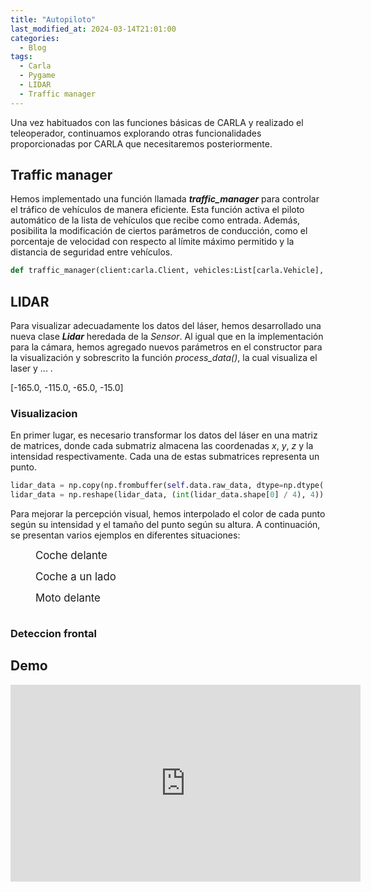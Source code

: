 ```yaml
---
title: "Autopiloto"
last_modified_at: 2024-03-14T21:01:00
categories:
  - Blog
tags:
  - Carla
  - Pygame
  - LIDAR
  - Traffic manager
---
```


Una vez habituados con las funciones básicas de CARLA y realizado el teleoperador, continuamos explorando otras funcionalidades proporcionadas por CARLA que necesitaremos posteriormente.

## Traffic manager

Hemos implementado una función llamada ***traffic_manager*** para controlar el tráfico de vehículos de manera eficiente. Esta función activa el piloto automático de la lista de vehículos que recibe como entrada. Además, posibilita la modificación de ciertos parámetros de conducción, como el porcentaje de velocidad con respecto al límite máximo permitido y la distancia de seguridad entre vehículos.
```python
def traffic_manager(client:carla.Client, vehicles:List[carla.Vehicle], port:int=5000, dist:float=3.0, speed_lower:float=10.0):
```

## LIDAR

Para visualizar adecuadamente los datos del láser, hemos desarrollado una nueva clase ***Lidar*** heredada de la *Sensor*. Al igual que en la implementación para la cámara, hemos agregado nuevos parámetros en el constructor para la visualización y sobrescrito la función *process_data()*, la cual visualiza el laser y ... .

[-165.0, -115.0, -65.0, -15.0]

### Visualizacion
En primer lugar, es necesario transformar los datos del láser en una matriz de matrices, donde cada submatriz almacena las coordenadas *x*, *y*, *z* y la intensidad respectivamente. Cada una de estas submatrices representa un punto.
```python
lidar_data = np.copy(np.frombuffer(self.data.raw_data, dtype=np.dtype('f4')))
lidar_data = np.reshape(lidar_data, (int(lidar_data.shape[0] / 4), 4))
```

Para mejorar la percepción visual, hemos interpolado el color de cada punto según su intensidad y el tamaño del punto según su altura. A continuación, se presentan varios ejemplos en diferentes situaciones:

<figure class="align-center" style="max-width: 100%">
  <figcaption style="font-size: larger">Coche delante</figcaption> 
  <img src="{{ site.url }}{{ site.baseurl }}/images/car_lidar_front.png" alt="">
</figure>

<figure class="align-center" style="max-width: 100%">
  <figcaption style="font-size: larger">Coche a un lado</figcaption> 
  <img src="{{ site.url }}{{ site.baseurl }}/images/car_lidar_side.png" alt="">
</figure>

<figure class="align-center" style="max-width: 100%">
  <figcaption style="font-size: larger">Moto delante</figcaption> 
  <img src="{{ site.url }}{{ site.baseurl }}/images/motor_lidar.png" alt="">
</figure>

<figure class="align-center" style="max-width: 100%">
  <img src="{{ site.url }}{{ site.baseurl }}/images/prueba.png" alt="">
</figure>

### Deteccion frontal

## Demo

<iframe width="560" height="315" src="https://www.youtube.com/embed/h7hmnZ9t0Xs?si=VqMgGGDzFtJJ-IDO" title="YouTube video player" frameborder="0" allow="accelerometer; autoplay; clipboard-write; encrypted-media; gyroscope; picture-in-picture; web-share" allowfullscreen></iframe>
